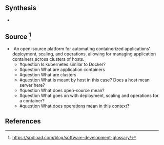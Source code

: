 ## Synthesis
- 
## Source [^1]
-  An open-source platform for automating containerized applications’ deployment, scaling, and operations, allowing for managing application containers across clusters of hosts.
	- #question Is kubernetes similar to Docker?
	- #question What are application containers
	- #question What are clusters
	- #question What is meant by host in this case? Does a host mean server here?
	- #question What does open-source mean?
	- #question What goes on with deployment, scaling and operations for a container?
	- #question What does operations mean in this context?
## References

[^1]: https://spdload.com/blog/software-development-glossary/